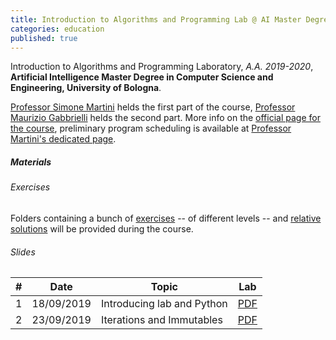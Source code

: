 ```yaml
---
title: Introduction to Algorithms and Programming Lab @ AI Master Degree
categories: education
published: true
---
```


Introduction to Algorithms and Programming Laboratory, _A.A. 2019-2020_, **Artificial Intelligence Master Degree in Computer Science and Engineering, University of Bologna**.

[Professor Simone Martini](http://cs.unibo.it/~martini) helds the first part of the course, [Professor Maurizio
Gabbrielli](http://cs.unibo.it/~gabbri) helds the second part. 
More info on the [official page for the course](https://www.unibo.it/en/teaching/course-unit-catalogue/course-unit/2019/446600), preliminary program scheduling is available at [Professor Martini's dedicated page](http://www.cs.unibo.it/~martini/AI/index.html).

##### Materials

###### Exercises

Folders containing a bunch of [exercises](https://www.dropbox.com/sh/elascfs6pgyem1p/AAAUuL6yNR_hlhp5EbxeI2kpa?dl=0) -- of different levels -- and [relative solutions](https://www.dropbox.com/sh/ejzuy0iiilk41zx/AAAZdVVdgZ6Aaai1uIKyGNp3a?dl=0) will be provided during the course.

###### Slides

|  #  |    Date    | Topic                                                   | Lab                                          |
| :-: | :--------: | ------------------------------------------------------- | :------------------------------------------: |
|  1  | 18/09/2019 | Introducing lab and Python            | [PDF](https://www.dropbox.com/s/c02mqv85y1wl2jl/main.pdf?dl=0) |
|  2  | 23/09/2019 | Iterations and Immutables             | [PDF](https://www.dropbox.com/s/8er7r0wn9gir8b1/002_iterations_immutables.pdf?dl=0) |
